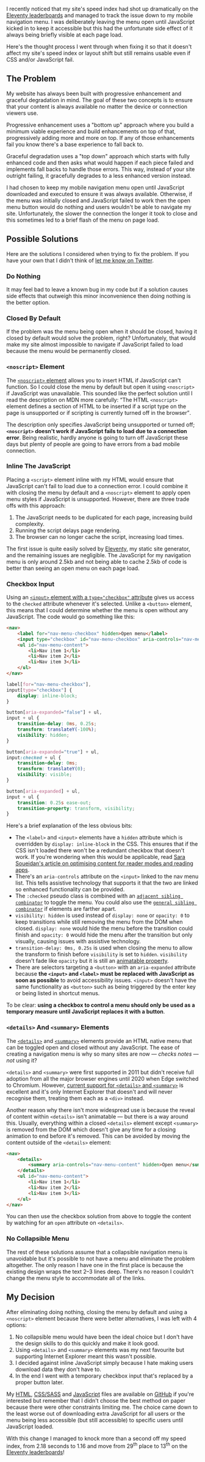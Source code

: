 I recently noticed that my site's speed index had shot up dramatically on the [Eleventy leaderboards](https://www.11ty.dev/speedlify/) and managed to track the issue down to my mobile navigation menu. I was deliberately leaving the menu open until JavaScript kicked in to keep it accessible but this had the unfortunate side effect of it always being briefly visible at each page load.

Here's the thought process I went through when fixing it so that it doesn't affect my site's speed index or layout shift but still remains usable even if CSS and/or JavaScript fail.



## The Problem

My website has always been built with progressive enhancement and graceful degradation in mind. The goal of these two concepts is to ensure that your content is always available no matter the device or connection viewers use.

Progressive enhancement uses a "bottom up" approach where you build a minimum viable experience and build enhancements on top of that, progressively adding more and more on top. If any of those enhancements fail you know there's a base experience to fall back to.

Graceful degradation uses a "top down" approach which starts with fully enhanced code and then asks what would happen if each piece failed and implements fall backs to handle those errors. This way, instead of your site outright failing, it gracefully degrades to a less enhanced version instead.

I had chosen to keep my mobile navigation menu open until JavaScript downloaded and executed to ensure it was always available. Otherwise, if the menu was initially closed and JavaScript failed to work then the open menu button would do nothing and users wouldn't be able to navigate my site. Unfortunately, the slower the connection the longer it took to close and this sometimes led to a brief flash of the menu on page load.



## Possible Solutions

Here are the solutions I considered when trying to fix the problem. If you have your own that I didn't think of [let me know on Twitter](https://twitter.com/intent/tweet?screen_name=jkc_codes).


### Do Nothing
It may feel bad to leave a known bug in my code but if a solution causes side effects that outweigh this minor inconvenience then doing nothing is the better option.


### Closed By Default
If the problem was the menu being open when it should be closed, having it closed by default would solve the problem, right? Unfortunately, that would make my site almost impossible to navigate if JavaScript failed to load because the menu would be permanently closed.


### `<noscript>` Element
The [`<noscript>` element](https://developer.mozilla.org/en-US/docs/Web/HTML/Element/noscript) allows you to insert HTML if JavaScript can't function. So I could close the menu by default but open it using `<noscript>` if JavaScript was unavailable. This sounded like the perfect solution until I read the description on MDN more carefully: <q cite="https://developer.mozilla.org/en-US/docs/Web/HTML/Element/noscript">The HTML `<noscript>` element defines a section of HTML to be inserted if a script type on the page is unsupported or if scripting is currently turned off in the browser</q>.

The description only specifies JavaScript being unsupported or turned off; <strong>`<noscript>` doesn't work if JavaScript fails to load due to a connection error</strong>. Being realistic, hardly anyone is going to turn off JavaScript these days but plenty of people are going to have errors from a bad mobile connection.


### Inline The JavaScript
Placing a `<script>` element inline with my HTML would ensure that JavaScript can't fail to load due to a connection error. I could combine it with closing the menu by default and a `<noscript>` element to apply open menu styles if JavaScript is unsupported. However, there are three trade offs with this approach:
1. The JavaScript needs to be duplicated for each page, increasing build complexity.
2. Running the script delays page rendering.
3. The browser can no longer cache the script, increasing load times.

The first issue is quite easily solved by [Eleventy](https://www.11ty.dev/), my static site generator, and the remaining issues are negligible. The JavaScript for my navigation menu is only around 2.5kb and not being able to cache 2.5kb of code is better than seeing an open menu on each page load.


### Checkbox Input
Using an [`<input>` element with a `type="checkbox"` attribute](https://developer.mozilla.org/en-US/docs/Web/HTML/Element/input/checkbox) gives us access to the `checked` attribute whenever it's selected. Unlike a `<button>` element, this means that I could determine whether the menu is open without any JavaScript. The code would go something like this:
```html
<nav>
	<label for="nav-menu-checkbox" hidden>Open menu</label>
	<input type="checkbox" id="nav-menu-checkbox" aria-controls="nav-menu-content" hidden>
	<ul id="nav-menu-content">
		<li>Nav item 1</li>
		<li>Nav item 2</li>
		<li>Nav item 3</li>
	</ul>
</nav>
```

```css
label[for="nav-menu-checkbox"],
input[type="checkbox"] {
	display: inline-block;
}

button[aria-expanded="false"] + ul,
input + ul {
	transition-delay: 0ms, 0.25s;
	transform: translateY(-100%);
	visibility: hidden;
}

button[aria-expanded="true"] + ul,
input:checked + ul {
	transition-delay: 0ms;
	transform: translateY(0);
	visibility: visible;
}

button[aria-expanded] + ul,
input + ul {
	transition: 0.25s ease-out;
	transition-property: transform, visibility;
}
```

Here's a brief explanation of the less obvious bits:
- The `<label>` and `<input>` elements have a `hidden` attribute which is overridden by `display: inline-block` in the CSS. This ensures that if the CSS isn't loaded there won't be a redundant checkbox that doesn't work. If you're wondering when this would be applicable, read [Sara Soueidan's article on optimising content for reader modes and reading apps](https://www.sarasoueidan.com/blog/tips-for-reader-modes/).
- There's an `aria-controls` attribute on the `<input>` linked to the nav menu list. This tells assistive technology that supports it that the two are linked so enhanced functionality can be provided.
- The `:checked` pseudo class is combined with an [`adjacent sibling combinator`](https://developer.mozilla.org/en-US/docs/Web/CSS/Adjacent_sibling_combinator) to toggle the menu. You could also use the [`general sibling combinator`](https://developer.mozilla.org/en-US/docs/Web/CSS/General_sibling_combinator) if elements are farther apart.
- `visibility: hidden` is used instead of `display: none` or `opacity: 0` to keep transitions while still removing the menu from the DOM when closed. `display: none` would hide the menu before the transition could finish and `opacity: 0` would hide the menu after the transition but only visually, causing issues with assistive technology.
- `transition-delay: 0ms, 0.25s` is used when closing the menu to allow the transform to finish before `visibility` is set to `hidden`. `visibility` doesn't fade like `opacity` but it is still an [animatable property](https://developer.mozilla.org/en-US/docs/Web/CSS/CSS_animated_properties).
- There are selectors targeting a `<button>` with an `aria-expanded` attribute because <strong>the `<input>` and `<label>` must be replaced with JavaScript as soon as possible</strong> to avoid accessibility issues. `<input>` doesn't have the same functionality as `<button>` such as being triggered by the enter key or being listed in shortcut menus.

To be clear: <strong>using a checkbox to control a menu should only be used as a temporary measure until JavaScript replaces it with a button</strong>.


### `<details>` And `<summary>` Elements
The [`<details>`](https://developer.mozilla.org/en-US/docs/Web/HTML/Element/details) and [`<summary>`](https://developer.mozilla.org/en-US/docs/Web/HTML/Element/summary) elements provide an HTML native menu that can be toggled open and closed without any JavaScript. The ease of creating a navigation menu is why so many sites are now &mdash; <i>checks notes</i> &mdash; <em>not</em> using it?

`<details>` and `<summary>` were first supported in 2011 but didn't receive full adoption from all the major browser engines until 2020 when Edge switched to Chromium. However, [current support for `<details>` and `<summary>`](https://caniuse.com/details) is excellent and it's only Internet Explorer that doesn't and will never recognise them, treating them each as a `<div>` instead.

Another reason why there isn't more widespread use is because the reveal of content within `<details>` isn't animatable &mdash; but there is a way around this. Usually, everything within a closed `<details>` element except `<summary>` is removed from the DOM which doesn't give any time for a closing animation to end before it's removed. This can be avoided by moving the content outside of the `<details>` element:
```html
<nav>
	<details>
		<summary aria-controls="nav-menu-content" hidden>Open menu</summary>
	</details>
	<ul id="nav-menu-content">
		<li>Nav item 1</li>
		<li>Nav item 2</li>
		<li>Nav item 3</li>
	</ul>
</nav>
```

You can then use the checkbox solution from above to toggle the content by watching for an `open` attribute on `<details>`.


### No Collapsible Menu
The rest of these solutions assume that a collapsible navigation menu is unavoidable but it's possible to not have a menu and eliminate the problem altogether. The only reason I have one in the first place is because the existing design wraps the text 2&ndash;3 lines deep. There's no reason I couldn't change the menu style to accommodate all of the links.



## My Decision
After eliminating doing nothing, closing the menu by default and using a `<noscript>` element because there were better alternatives, I was left with 4 options:

1. No collapsible menu would have been the ideal choice but I don't have the design skills to do this quickly and make it look good.
2. Using `<details>` and `<summary>` elements was my next favourite but supporting Internet Explorer meant this wasn't possible.
3. I decided against inline JavaScript simply because I hate making users download data they don't have to.
4. In the end I went with a temporary checkbox input that's replaced by a proper button later.

My [HTML](https://github.com/JKC-Codes/jkc-codes.github.io/blob/76f9b0ba3cec59a5d86b5256e494c9548c284ca0/site/Markup/_templates/_includes/header.html), [CSS/SASS](https://github.com/JKC-Codes/jkc-codes.github.io/blob/76f9b0ba3cec59a5d86b5256e494c9548c284ca0/site/Styles/site/_header.scss) and [JavaScript](https://github.com/JKC-Codes/jkc-codes.github.io/blob/76f9b0ba3cec59a5d86b5256e494c9548c284ca0/site/Scripts/site.js) files are available on [GitHub](https://github.com/JKC-Codes/jkc-codes.github.io/tree/76f9b0ba3cec59a5d86b5256e494c9548c284ca0) if you're interested but remember that I didn't choose the best method on paper because there were other constraints limiting me. The choice came down to the least worse out of downloading extra JavaScript for all users or the menu being less accessible (but still accessible) to specific users until JavaScript loaded.

With this change I managed to knock more than a second off my speed index, from 2.18 seconds to 1.16 and move from 29<sup>th</sup> place to 13<sup>th</sup> on the [Eleventy leaderboards](https://www.11ty.dev/speedlify/#site-7702f769)!